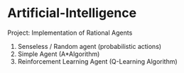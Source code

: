 # Artificial-Intelligence

Project: Implementation of Rational Agents

1) Senseless / Random agent (probabilistic actions)
2) Simple Agent (A*Algorithm)
3) Reinforcement Learning Agent (Q-Learning Algorithm)
